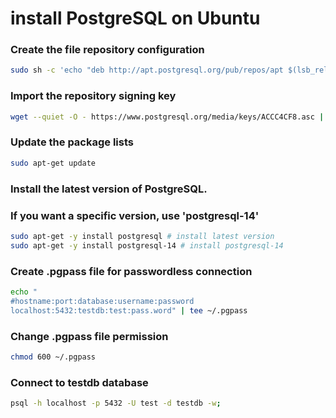 # install PostgreSQL on Ubuntu

### Create the file repository configuration

```bash
sudo sh -c 'echo "deb http://apt.postgresql.org/pub/repos/apt $(lsb_release -cs)-pgdg main" > /etc/apt/sources.list.d/pgdg.list'
```

### Import the repository signing key

```bash
wget --quiet -O - https://www.postgresql.org/media/keys/ACCC4CF8.asc | sudo apt-key add -
```

### Update the package lists

```bash
sudo apt-get update
```

### Install the latest version of PostgreSQL.
### If you want a specific version, use 'postgresql-14'

```bash
sudo apt-get -y install postgresql # install latest version
sudo apt-get -y install postgresql-14 # install postgresql-14
```

### Create .pgpass file for passwordless connection

```bash
echo "
#hostname:port:database:username:password
localhost:5432:testdb:test:pass.word" | tee ~/.pgpass
```

### Change .pgpass file permission

```bash
chmod 600 ~/.pgpass
```

### Connect to testdb database

```bash
psql -h localhost -p 5432 -U test -d testdb -w;
```

